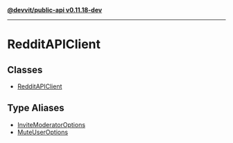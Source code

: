 [**@devvit/public-api v0.11.18-dev**](../README.md)

---

# RedditAPIClient

## Classes

- [RedditAPIClient](classes/RedditAPIClient.md)

## Type Aliases

- [InviteModeratorOptions](type-aliases/InviteModeratorOptions.md)
- [MuteUserOptions](type-aliases/MuteUserOptions.md)
